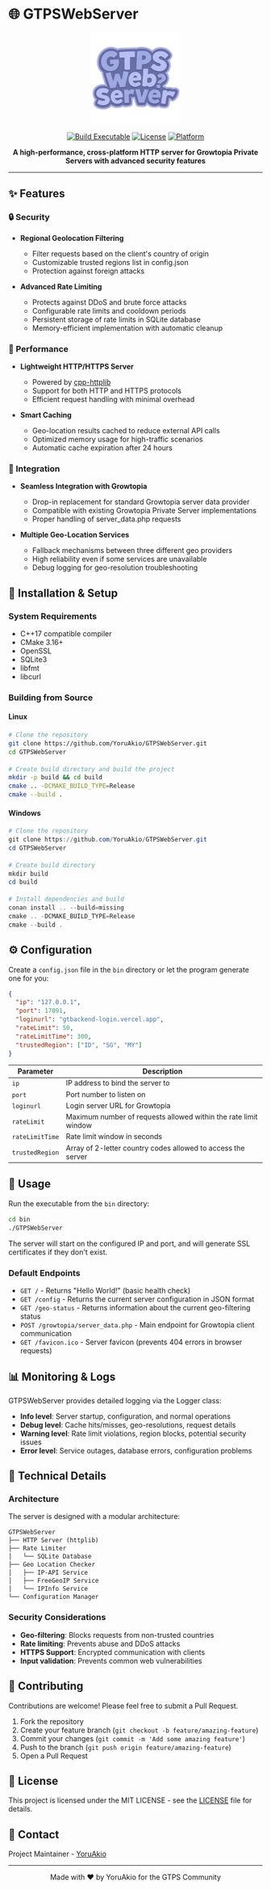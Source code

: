 # 🌐 GTPSWebServer

<p align="center">
  <img src="https://raw.githubusercontent.com/YoruAkio/ProjectAssets/refs/heads/main/akio/gtpswebserver.png" alt="GTPSWebServer Logo" width="180" />
</p>

<div align="center">

[![Build Executable](https://github.com/YoruAkio/GTPSWebServer/actions/workflows/build.yml/badge.svg)](https://github.com/YoruAkio/GTPSWebServer/actions/workflows/build.yml)
[![License](https://img.shields.io/github/license/YoruAkio/GTPSWebServer?color=blue)](LICENSE)
[![Platform](https://img.shields.io/badge/platform-Windows%20%7C%20Linux-lightgrey)](https://github.com/YoruAkio/GTPSWebServer)

</div>

<p align="center">
  <b>A high-performance, cross-platform HTTP server for Growtopia Private Servers with advanced security features</b>
</p>

---

## ✨ Features

### 🔒 Security
- **Regional Geolocation Filtering**
  - Filter requests based on the client's country of origin
  - Customizable trusted regions list in config.json
  - Protection against foreign attacks

- **Advanced Rate Limiting**
  - Protects against DDoS and brute force attacks
  - Configurable rate limits and cooldown periods
  - Persistent storage of rate limits in SQLite database
  - Memory-efficient implementation with automatic cleanup

### 🚀 Performance
- **Lightweight HTTP/HTTPS Server**
  - Powered by [cpp-httplib](https://github.com/yhirose/cpp-httplib)
  - Support for both HTTP and HTTPS protocols
  - Efficient request handling with minimal overhead

- **Smart Caching**
  - Geo-location results cached to reduce external API calls
  - Optimized memory usage for high-traffic scenarios
  - Automatic cache expiration after 24 hours

### 🔄 Integration
- **Seamless Integration with Growtopia**
  - Drop-in replacement for standard Growtopia server data provider
  - Compatible with existing Growtopia Private Server implementations
  - Proper handling of server_data.php requests

- **Multiple Geo-Location Services**
  - Fallback mechanisms between three different geo providers
  - High reliability even if some services are unavailable
  - Debug logging for geo-resolution troubleshooting

## 🔧 Installation & Setup

### System Requirements
- C++17 compatible compiler
- CMake 3.16+
- OpenSSL
- SQLite3
- libfmt
- libcurl

### Building from Source

#### Linux
```bash
# Clone the repository
git clone https://github.com/YoruAkio/GTPSWebServer.git
cd GTPSWebServer

# Create build directory and build the project
mkdir -p build && cd build
cmake .. -DCMAKE_BUILD_TYPE=Release
cmake --build .
```

#### Windows
```powershell
# Clone the repository
git clone https://github.com/YoruAkio/GTPSWebServer.git
cd GTPSWebServer

# Create build directory
mkdir build
cd build

# Install dependencies and build
conan install .. --build=missing
cmake .. -DCMAKE_BUILD_TYPE=Release
cmake --build .
```

## ⚙️ Configuration

Create a `config.json` file in the `bin` directory or let the program generate one for you:

```json
{
  "ip": "127.0.0.1",
  "port": 17091,
  "loginurl": "gtbackend-login.vercel.app",
  "rateLimit": 50,
  "rateLimitTime": 300,
  "trustedRegion": ["ID", "SG", "MY"]
}
```

| Parameter | Description |
|-----------|-------------|
| `ip` | IP address to bind the server to |
| `port` | Port number to listen on |
| `loginurl` | Login server URL for Growtopia |
| `rateLimit` | Maximum number of requests allowed within the rate limit window |
| `rateLimitTime` | Rate limit window in seconds |
| `trustedRegion` | Array of 2-letter country codes allowed to access the server |

## 🚀 Usage

Run the executable from the `bin` directory:

```bash
cd bin
./GTPSWebServer
```

The server will start on the configured IP and port, and will generate SSL certificates if they don't exist.

### Default Endpoints

- `GET /` - Returns "Hello World!" (basic health check)
- `GET /config` - Returns the current server configuration in JSON format
- `GET /geo-status` - Returns information about the current geo-filtering status
- `POST /growtopia/server_data.php` - Main endpoint for Growtopia client communication
- `GET /favicon.ico` - Server favicon (prevents 404 errors in browser requests)

## 📊 Monitoring & Logs

GTPSWebServer provides detailed logging via the Logger class:

- **Info level**: Server startup, configuration, and normal operations
- **Debug level**: Cache hits/misses, geo-resolutions, request details
- **Warning level**: Rate limit violations, region blocks, potential security issues
- **Error level**: Service outages, database errors, configuration problems

## 🔧 Technical Details

### Architecture

The server is designed with a modular architecture:

```
GTPSWebServer
├── HTTP Server (httplib)
├── Rate Limiter
│   └── SQLite Database
├── Geo Location Checker
│   ├── IP-API Service
│   ├── FreeGeoIP Service 
│   └── IPInfo Service
└── Configuration Manager
```

### Security Considerations

- **Geo-filtering**: Blocks requests from non-trusted countries
- **Rate limiting**: Prevents abuse and DDoS attacks
- **HTTPS Support**: Encrypted communication with clients
- **Input validation**: Prevents common web vulnerabilities

## 🤝 Contributing

Contributions are welcome! Please feel free to submit a Pull Request.

1. Fork the repository
2. Create your feature branch (`git checkout -b feature/amazing-feature`)
3. Commit your changes (`git commit -m 'Add some amazing feature'`)
4. Push to the branch (`git push origin feature/amazing-feature`)
5. Open a Pull Request

## 📄 License

This project is licensed under the MIT LICENSE - see the [LICENSE](LICENSE) file for details.

## 📧 Contact

Project Maintainer - [YoruAkio](https://t.me/ethermite)

---

<div align="center">
  Made with ❤️ by YoruAkio for the GTPS Community
</div>

